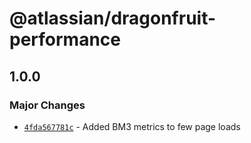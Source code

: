 # @atlassian/dragonfruit-performance

## 1.0.0
### Major Changes

- [`4fda567781c`](https://bitbucket.org/atlassian/atlassian-frontend/commits/4fda567781c) - Added BM3 metrics to few page loads

